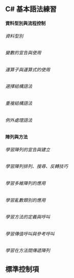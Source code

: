 ## C# 基本語法練習
#### 資料型別與流程控制
###### 資料型別
###### 變數的宣告與使用
###### 運算子與運算式的使用
###### 選擇結構語法
###### 重複結構語法
###### 例外處理語法

#### 陣列與方法
###### 學習陣列的宣告與建立
###### 學習陣列排列、搜尋、反轉技巧 
###### 學習多維陣列的應用 
###### 學習亂數類別的應用 
###### 學習方法的定義與呼叫 
###### 學習傳值呼叫與參考呼叫 
###### 學習在方法間傳遞陣列

## 標準控制項
